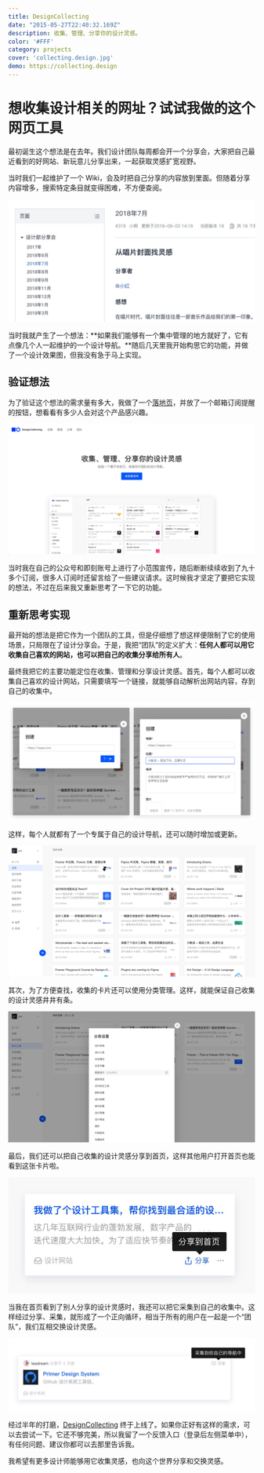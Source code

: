 ```yaml
---
title: DesignCollecting
date: "2015-05-27T22:40:32.169Z"
description: 收集、管理、分享你的设计灵感。
color: '#FFF'
category: projects
cover: 'collecting.design.jpg'
demo: https://collecting.design
---
```


# 想收集设计相关的网址？试试我做的这个网页工具
最初诞生这个想法是在去年。我们设计团队每周都会开一个分享会，大家把自己最近看到的好网站、新玩意儿分享出来，一起获取灵感扩宽视野。

当时我们一起维护了一个 Wiki，会及时把自己分享的内容放到里面。但随着分享内容增多，搜索特定条目就变得困难，不方便查阅。

![用 Wiki 管理设计分享](./15640573668819.jpg)

当时我就产生了一个想法：**如果我们能够有一个集中管理的地方就好了，它有点像几个人一起维护的一个设计导航。**随后几天里我开始构思它的功能，并做了一个设计效果图，但我没有急于马上实现。

## 验证想法
为了验证这个想法的需求量有多大，我做了一个[落地页](https://collecting.design/tutorial)，并放了一个邮箱订阅提醒的按钮，想看看有多少人会对这个产品感兴趣。

![DesignCollecting 落地页](./15640578844620.jpg)

当时我在自己的公众号和即刻账号上进行了小范围宣传，随后断断续续收到了九十多个订阅，很多人订阅时还留言给了一些建议请求。这时候我才坚定了要把它实现的想法，不过在后来我又重新思考了一下它的功能。

## 重新思考实现
最开始的想法是把它作为一个团队的工具，但是仔细想了想这样便限制了它的使用场景，只局限在了设计分享会。于是，我把“团队”的定义扩大：**任何人都可以用它收集自己喜欢的网站，也可以把自己的收集分享给所有人**。

最终我把它的主要功能定位在收集、管理和分享设计灵感。首先，每个人都可以收集自己喜欢的设计网站，只需要填写一个链接，就能够自动解析出网站内容，存到自己的收集中。

![收集一个网址](./WX20190725-204355@2x.jpg)

这样，每个人就都有了一个专属于自己的设计导航，还可以随时增加或更新。

![设计导航](./15640591106409.jpg)

其次，为了方便查找，收集的卡片还可以使用分类管理。这样，就能保证自己收集的设计灵感井井有条。

![分类管理设计灵感](./15640590138520.jpg)

最后，我们还可以把自己收集的设计灵感分享到首页，这样其他用户打开首页也能看到这张卡片啦。

![分享设计灵感](./15640593411567.jpg)

当我在首页看到了别人分享的设计灵感时，我还可以把它采集到自己的收集中。这样经过分享、采集，就形成了一个正向循环，相当于所有的用户在一起是一个“团队”，我们互相交换设计灵感。

![收集设计灵感](./15640596552533.jpg)

经过半年的打磨，[DesignCollecting](https://collecting.design) 终于上线了。如果你正好有这样的需求，可以去尝试一下。它还不够完美，所以我留了一个反馈入口（登录后左侧菜单中），有任何问题、建议你都可以去那里告诉我。

我希望有更多设计师能够用它收集灵感，也向这个世界分享和交换灵感。